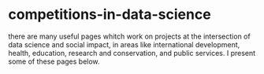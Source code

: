 # competitions-in-data-science
there are many useful pages whitch work on projects at the intersection of data science and social impact, in areas like international development, health, education, research and conservation, and public services. 
I present some of these pages below.
